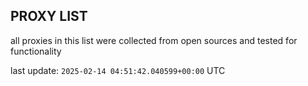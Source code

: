 ## PROXY LIST

all proxies in this list were collected from open sources and tested for functionality

last update: `2025-02-14 04:51:42.040599+00:00` UTC